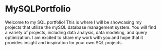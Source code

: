 # MySQLPortfolio
Welcome to my SQL portfolio! This is where I will be showcasing my projects that utilize the mySQL database management system. You will find a variety of projects, including data analysis, data modeling, and query optimization. I am excited to share my work with you and hope that it provides insight and inspiration for your own SQL projects. 
